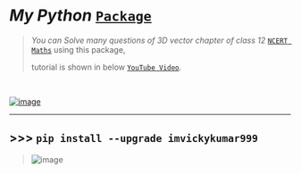# *My Python* [`Package`](https://pypi.org/project/imvickykumar999/)

> *You can Solve many questions of 3D vector chapter of class 12* [`NCERT Maths`](https://github.com/imvickykumar999/pip-install-imvickykumar999/blob/master/NCERT-Books-for-class%2012-Maths-Chapter%2011.pdf) using this package, 
>
> tutorial is shown in below [`YouTube Video`](https://www.youtube.com/watch?v=eeZB80pLPP8).

<br>

[![image](https://user-images.githubusercontent.com/50515418/205644951-818f120b-62ed-4b4d-9d22-9490881ff139.png)](https://www.youtube.com/watch?v=eeZB80pLPP8)

-----------------

## >>> `pip install --upgrade imvickykumar999`

> ![image](https://user-images.githubusercontent.com/50515418/226153685-34db49dd-0546-4986-9f0e-b5e5d83f53d5.png)
